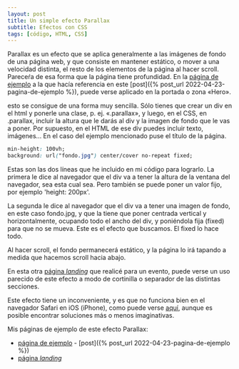 ```yaml
---
layout: post
title: Un simple efecto Parallax
subtitle: Efectos con CSS
tags: [código, HTML, CSS]
---
```


Parallax es un efecto que se aplica generalmente a las imágenes de fondo de una página web, y que consiste en mantener estático, o mover a una velocidad distinta, el resto de los elementos de la página al hacer scroll. Pareceŕa de esa forma que la página tiene profundidad. En la [página de ejemplo](https://javguerra.github.io/ramp-up-fswd/index.html}) a la que hacía referencia en este [post]({% post_url 2022-04-23-pagina-de-ejemplo %}), puede verse aplicado en la portada o zona «Hero».

esto se consigue de una forma muy sencilla. Sólo tienes que crear un div en el html y ponerle una clase, p. ej. «.parallax», y luego, en el CSS, en .parallax, incluir la altura que le darás al div y la imagen de fondo que le vas a poner. Por supuesto, en el HTML de ese div puedes incluir texto, imágenes... En el caso del ejemplo mencionado puse el título de la página.

```css
min-height: 100vh;
background: url("fondo.jpg") center/cover no-repeat fixed;
```

Estas son las dos líneas que he incluido en mi código para lograrlo. La primera le dice al navegador que el div va a tener la altura de la ventana del navegador, sea esta cual sea. Pero también se puede poner un valor fijo, por ejemplo 'height: 200px'.

La segunda le dice al navegador que el div va a tener una imagen de fondo, en este caso fondo.jpg, y que la tiene que poner centrada vertical y horizontalmente, ocupando todo el ancho del div, y poniéndola fija (fixed) para que no se mueva. Este es el efecto que buscamos. El fixed lo hace todo.

Al hacer scroll, el fondo permanecerá estático, y la página lo irá tapando a medida que hacemos scroll hacia abajo.

En esta otra [página _landing_](https://badared.com/conectiva/evento/THTC2021/) que realicé para un evento, puede verse un uso parecido de este efecto a modo de cortinilla o separador de las distintas secciones.

Este efecto tiene un inconveniente, y es que no funciona bien en el navegador Safari en iOS (iPhone), como puede verse [aquí](https://css-tricks.com/ios-13-broke-the-classic-pure-css-parallax-technique/), aunque es posible encontrar soluciones más o menos imaginativas.

Mis páginas de ejemplo de este efecto Parallax:

* [página de ejemplo](https://javguerra.github.io/ramp-up-fswd/index.html}) - [post]({% post_url 2022-04-23-pagina-de-ejemplo %})
* [página _landing_](https://badared.com/conectiva/evento/THTC2021/)